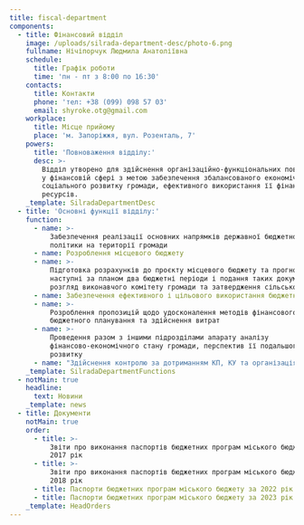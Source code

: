 ```yaml
---
title: fiscal-department
components:
  - title: Фінансовий відділ
    image: /uploads/silrada-department-desc/photo-6.png
    fullname: Нічіпорчук Людмила Анатоліївна
    schedule:
      title: Графік роботи
      time: 'пн - пт з 8:00 по 16:30'
    contacts:
      title: Контакти
      phone: 'тел: +38 (099) 098 57 03'
      email: shyroke.otg@gmail.com
    workplace:
      title: Місце прийому
      place: 'м. Запоріжжя, вул. Розенталь, 7'
    powers:
      title: 'Повноваження відділу:'
      desc: >-
        Відділ утворено для здійснення організаційно-функціональних повноважень
        у фінансовій сфері з метою забезпечення збалансованого економічного та
        соціального розвитку громади, ефективного використання її фінансових
        ресурсів.
    _template: SilradaDepartmentDesc
  - title: 'Основні функції відділу:'
    function:
      - name: >-
          Забезпечення реалізації основних напрямків державної бюджетної
          політики на території громади
      - name: Розроблення місцевого бюджету
      - name: >-
          Підготовка розрахунків до проєкту місцевого бюджету та прогнозу на
          наступні за планом два бюджетні періоди і подання таких документів на
          розгляд виконавчого комітету громади та затвердження сільською радою
      - name: Забезпечення ефективного і цільового використання бюджетних коштів
      - name: >-
          Розроблення пропозицій щодо удосконалення методів фінансового і
          бюджетного планування та здійснення витрат
      - name: >-
          Проведення разом з іншими підрозділами апарату аналізу
          фінансово-економічного стану громади, перспектив її подальшого
          розвитку
      - name: "Здійснення контролю за дотриманням КП, КУ та організаціями сільської ради законодавства щодо використання ними бюджетних коштів\_"
    _template: SilradaDepartmentFunctions
  - notMain: true
    headline:
      text: Новини
    _template: news
  - title: Документи
    notMain: true
    order:
      - title: >-
          Звіти про виконання паспортів бюджетних програм міського бюджету за
          2017 рік
      - title: >-
          Звіти про виконання паспортів бюджетних програм міського бюджету за
          2018 рік
      - title: Паспорти бюджетних програм міського бюджету за 2022 рік
      - title: Паспорти бюджетних програм міського бюджету за 2023 рік
    _template: HeadOrders
---
```




